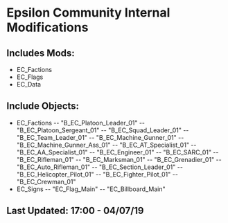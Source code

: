 # Epsilon Community Internal Modifications

## Includes Mods:
- EC_Factions
- EC_Flags
- EC_Data

## Include Objects:
- EC_Factions
-- "B_EC_Platoon_Leader_01"
-- "B_EC_Platoon_Sergeant_01"
-- "B_EC_Squad_Leader_01"
-- "B_EC_Team_Leader_01"
-- "B_EC_Machine_Gunner_01"
-- "B_EC_Machine_Gunner_Ass_01"
-- "B_EC_AT_Specialist_01"
-- "B_EC_AA_Specialist_01"
-- "B_EC_Engineer_01"
-- "B_EC_SARC_01"
-- "B_EC_Rifleman_01"
-- "B_EC_Marksman_01"
-- "B_EC_Grenadier_01"
-- "B_EC_Auto_Rifleman_01"
-- "B_EC_Section_Leader_01"
-- "B_EC_Helicopter_Pilot_01"
-- "B_EC_Fighter_Pilot_01"
-- "B_EC_Crewman_01"
- EC_Signs
-- "EC_Flag_Main"
-- "EC_Billboard_Main"

## Last Updated: 17:00 - 04/07/19